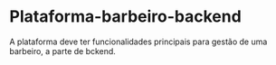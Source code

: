 # Plataforma-barbeiro-backend
A plataforma deve ter funcionalidades principais para gestão de uma barbeiro, a parte de bckend.
